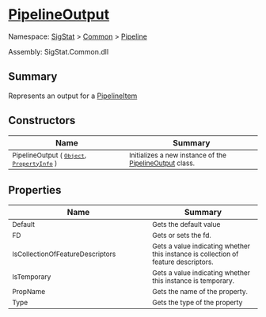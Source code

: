 # [PipelineOutput](./PipelineOutput.md)

Namespace: [SigStat]() > [Common](./../README.md) > [Pipeline](./README.md)

Assembly: SigStat.Common.dll

## Summary
Represents an output for a [PipelineItem](../../../docs/md/SigStat/Common/Pipeline/PipelineOutput.md)

## Constructors

| Name<div><a href="#"><img width=400></a></div> | Summary<div><a href="#"><img width=475></a></div> | 
| --- | --- | 
| <sub>PipelineOutput ( [`Object`](https://docs.microsoft.com/en-us/dotnet/api/System.Object), [`PropertyInfo`](https://docs.microsoft.com/en-us/dotnet/api/System.Reflection.PropertyInfo) )</sub> | <sub>Initializes a new instance of the [PipelineOutput](../../../docs/md/SigStat/Common/Pipeline/PipelineOutput.md) class.</sub> | 


## Properties

| Name<div><a href="#"><img width=400></a></div> | Summary<div><a href="#"><img width=475></a></div> | 
| --- | --- | 
| <sub>Default</sub> | <sub>Gets the default value</sub> | 
| <sub>FD</sub> | <sub>Gets or sets the fd.</sub> | 
| <sub>IsCollectionOfFeatureDescriptors</sub> | <sub>Gets a value indicating whether this instance is collection of feature descriptors.</sub> | 
| <sub>IsTemporary</sub> | <sub>Gets a value indicating whether this instance is temporary.</sub> | 
| <sub>PropName</sub> | <sub>Gets the name of the property.</sub> | 
| <sub>Type</sub> | <sub>Gets the type of the property</sub> | 


